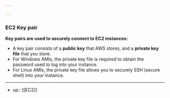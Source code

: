 ```yaml
---

---
```


### **EC2 Key pair**

<!-- #ec2_keypair -->


**Key pairs are used to securely connect to EC2 instances:**
- A key pair consists of a **public key** that AWS stores, and a **private key file** that you store.
- For Windows AMIs, the private key file is required to obtain the password used to log into your instance.
- For Linux AMIs, the private key file allows you to securely SSH (secure shell) into your instance.

----
- up:: [[EC2]]
